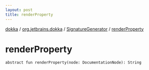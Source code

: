 ```yaml
---
layout: post
title: renderProperty
---
```

[dokka](../../index.md) / [org.jetbrains.dokka](../index.md) / [SignatureGenerator](index.md) / [renderProperty](renderProperty.md)

# renderProperty

```
abstract fun renderProperty(node: DocumentationNode): String
```
